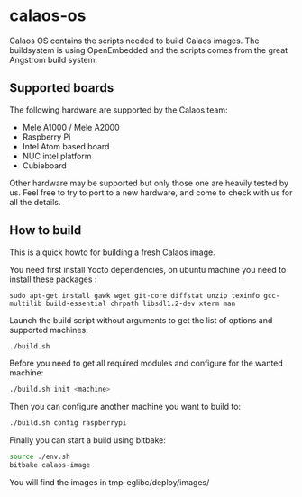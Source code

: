 calaos-os
=========

Calaos OS contains the scripts needed to build Calaos images. The buildsystem is using OpenEmbedded and the scripts comes from the great Angstrom build system.


Supported boards
----------------

The following hardware are supported by the Calaos team:
- Mele A1000 / Mele A2000
- Raspberry Pi
- Intel Atom based board
- NUC intel platform
- Cubieboard

Other hardware may be supported but only those one are heavily tested by us. Feel free to try to port to a new hardware, and come to check with us for all the details.

How to build
------------

This is a quick howto for building a fresh Calaos image.

You need first install Yocto dependencies, on ubuntu machine you need to install these packages : 
```
sudo apt-get install gawk wget git-core diffstat unzip texinfo gcc-multilib build-essential chrpath libsdl1.2-dev xterm man
```

Launch the build script without arguments to get the list of options and supported machines:
```bash
./build.sh
```

Before you need to get all required modules and configure for the wanted machine:
```bash
./build.sh init <machine>
```

Then you can configure another machine you want to build to:
```bash
./build.sh config raspberrypi
```

Finally you can start a build using bitbake:
```bash
source ./env.sh
bitbake calaos-image
```

You will find the images in tmp-eglibc/deploy/images/
